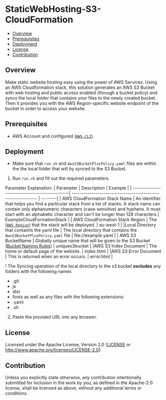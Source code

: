 # StaticWebHosting-S3-CloudFormation

- [Overview](#overview)
- [Prerequisites](#prerequisites)
- [Deployment](#deployment)
- [License](#license)
- [Contribution](#contribution)

## Overview

Make static website hosting easy using the power of AWS Services. Using an AWS Cloudformation stack, this solution generates an AWS S3 Bucket with web hosting and public access enabled (through a bucket policy) and syncs the local folder that contains your files to the newly created bucket. Then it provides you with the AWS Region-specific website endpoint of the bucket in order to access your website.

## Prerequisites

* AWS Account and configured ([`AWS-CLI`](https://docs.aws.amazon.com/cli/latest/userguide/cli-chap-configure.html)).

## Deployment

* Make sure that `run.sh` and `AwsS3BucketPlusPolicy.yaml` files are within the the local folder that will by synced to the S3 Bucket.

1. Run `run.sh` and fill out the required parameters.

Parameter Explanation:
| Parameter                                     | Description                                                  | Example |
| ----------------------------------------------| ------------------------------------------------------------ | --------|
| AWS CloudFormation Stack Name                 | An identifier that helps you find a particular stack from a list of stacks. A stack name can contain only alphanumeric characters (case-sensitive) and hyphens. It must start with an alphabetic character and can't be longer than 128 characters.| ExampleCloudFormationStack |
| AWS CloudFormation Stack Region           | The ([`AWS Region`](https://aws.amazon.com/about-aws/global-infrastructure/regions_az/)) that the stack will be deployed.            | eu-west-1 |
|Local Directory that containts the yaml file      | The local directory that contains the `AwsS3BucketPlusPolicy.yaml` file | file://example.yaml                         |
| AWS S3 BucketName | Globally unique name that will be given to the S3 Bucket ([Bucket Naming Rules](https://docs.aws.amazon.com/AmazonS3/latest/userguide/bucketnamingrules.html)) | uniques3bucket |
|AWS S3 Index Document | The home or default page of the website. | index.html |
|AWS S3 Error Document | This is returned when an error occurs. | error.html |

! The Syncing operation of the local directory to the s3 bucket **excludes** any folders with the following names
* .git
*  js
*  dist
*  fonts
as well as any files with the following extensions:
* .yaml
* .sh

2. Paste the provided URL into any broswer.


## License

Licensed under the Apache License, Version 2.0 ([LICENSE](LICENSE) or http://www.apache.org/licenses/LICENSE-2.0).

## Contribution

Unless you explicitly state otherwise, any contribution intentionally submitted for inclusion in the work by you, as defined in the Apache-2.0 license, shall be licensed as above, without any additional terms or conditions.

